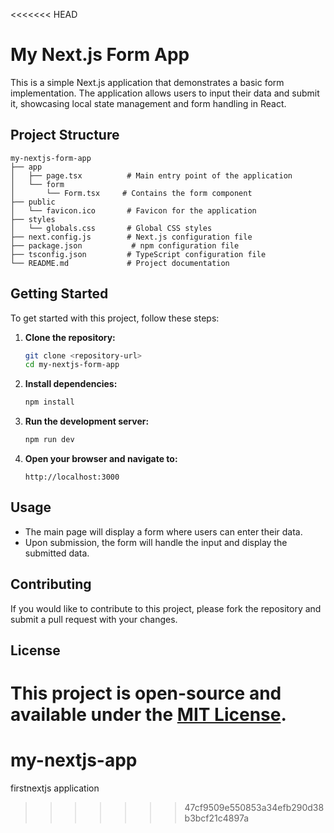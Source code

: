 <<<<<<< HEAD
# My Next.js Form App

This is a simple Next.js application that demonstrates a basic form implementation. The application allows users to input their data and submit it, showcasing local state management and form handling in React.

## Project Structure

```
my-nextjs-form-app
├── app
│   ├── page.tsx          # Main entry point of the application
│   └── form
│       └── Form.tsx     # Contains the form component
├── public
│   └── favicon.ico       # Favicon for the application
├── styles
│   └── globals.css       # Global CSS styles
├── next.config.js        # Next.js configuration file
├── package.json           # npm configuration file
├── tsconfig.json         # TypeScript configuration file
└── README.md             # Project documentation
```

## Getting Started

To get started with this project, follow these steps:

1. **Clone the repository:**

   ```bash
   git clone <repository-url>
   cd my-nextjs-form-app
   ```

2. **Install dependencies:**

   ```bash
   npm install
   ```

3. **Run the development server:**

   ```bash
   npm run dev
   ```

4. **Open your browser and navigate to:**

   ```
   http://localhost:3000
   ```

## Usage

- The main page will display a form where users can enter their data.
- Upon submission, the form will handle the input and display the submitted data.

## Contributing

If you would like to contribute to this project, please fork the repository and submit a pull request with your changes.

## License

This project is open-source and available under the [MIT License](LICENSE).
=======
# my-nextjs-app
firstnextjs application
>>>>>>> 47cf9509e550853a34efb290d38b3bcf21c4897a

